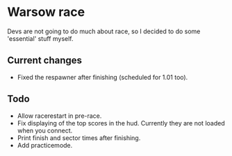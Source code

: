# Warsow race

Devs are not going to do much about race, so I decided to do some 'essential'
stuff myself.

## Current changes

* Fixed the respawner after finishing (scheduled for 1.01 too).

## Todo

* Allow racerestart in pre-race.
* Fix displaying of the top scores in the hud. Currently they are not loaded
	when you connect.
* Print finish and sector times after finishing.
* Add practicemode.
